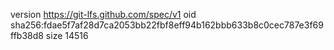 version https://git-lfs.github.com/spec/v1
oid sha256:fdae5f7af28d7ca2053bb22fbf8eff94b162bbb633b8c0cec787e3f69ffb38d8
size 14516
